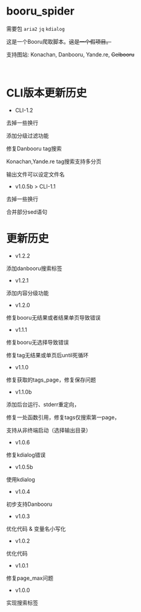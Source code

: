 # booru_spider
需要包 `aria2`  `jq`  `kdialog`

这是一个Booru爬取脚本。<del>这是一个假项目。</del>

支持图站: Konachan, Danbooru, Yande.re,  <del>Gelbooru</del>

<br>

# CLI版本更新历史

* CLI-1.2

 去掉一些换行
 
 添加分级过滤功能
 
 修复Danbooru tag搜索
 
 Konachan,Yande.re tag搜索支持多分页
 
 输出文件可以设定文件名

* v1.0.5b > CLI-1.1

 去掉一些换行

 合并部分sed语句


# 更新历史

* v1.2.2

 添加danbooru搜索标签

* v1.2.1

 添加内容分级功能
 
* v1.2.0

 修复booru无结果或者结果单页导致错误

* v1.1.1

 修复booru无选择导致错误
 
 修复tag无结果或单页后until死循环

* v1.1.0

 修复获取的tags_page，修复保存问题

* v1.1.0b

 添加后台运行、stderr重定向，

 修复一处函数引用，修复tags仅搜索第一page，

 支持从非终端启动（选择输出目录）

* v1.0.6

 修复kdialog错误

* v1.0.5b

使用kdialog

* v1.0.4

 初步支持Danbooru

* v1.0.3

 优化代码 & 变量名小写化

* v1.0.2

 优化代码

* v1.0.1

 修复page_max问题

* v1.0.0

 实现搜索标签
